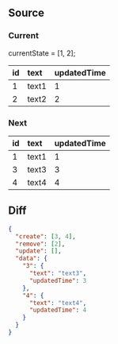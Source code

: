## Source


### Current

currentState = [1, 2];

| id  | text  | updatedTime |
|:--- |:----- | ----------- |
| 1   | text1 | 1           |
| 2   | text2 | 2           |


### Next

| id  | text  | updatedTime |
|:--- |:----- | ----------- |
| 1   | text1 | 1           |
| 3   | text3 | 3           |
| 4   | text4 | 4           |


## Diff

```json
{
  "create": [3, 4],
  "remove": [2],
  "update": [],
  "data": {
    "3": {
      "text": "text3",
      "updatedTime": 3
    },
    "4": {
      "text": "text4",
      "updatedTime": 4
    }
  }
}
```
